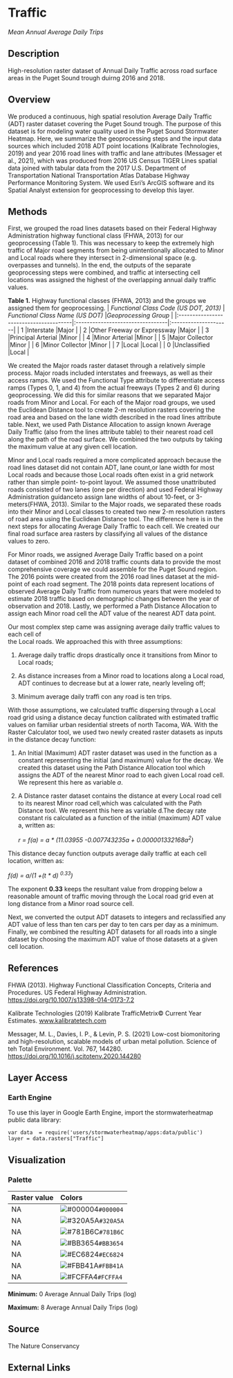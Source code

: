 Traffic
================

*Mean Annual Average Daily Trips*

## Description

High-resolution raster dataset of Annual Daily Traffic across road 
surface areas in the Puget Sound trough duirng 2016 and 2018.

## Overview
We produced a continuous, high spatial resolution Average Daily Traffic 
(ADT) raster dataset covering the Puget Sound trough. The purpose of this
dataset is for modeling water quality used in the Puget Sound Stormwater 
Heatmap. Here, we summarize the geoprocessing steps and the input data 
sources which included 2018 ADT point locations (Kalibrate Technologies,
2019) and year 2016 road lines with traffic and lane attributes (Messager 
et al., 2021), which was produced from 2016 US Census TIGER Lines spatial
data joined with tabular data from the 2017 U.S. Department of Transportation
National Transportation Atlas Database Highway Performance Monitoring System.
We used Esri’s ArcGIS software and its Spatial Analyst extension for
geoprocessing to develop this layer.

## Methods
First, we grouped the road lines datasets based on their Federal Highway
Administration highway functional class (FHWA, 2013) for our geoprocessing 
(Table 1). This was necessary to keep the extremely high traffic of Major
road segments from being unintentionally allocated to Minor and Local roads
where they intersect in 2-dimensional space (e.g. overpasses and tunnels). 
In the end, the outputs of the separate geoprocessing steps were combined,
and traffic at intersecting cell locations was assigned the highest of the 
overlapping annual daily traffic values. 

**Table 1.** Highway functional classes (FHWA, 2013) and the groups we assigned 
them for geoprocessing.
| *Functional Class Code (US DOT, 2013)* | *Functional Class Name (US DOT)* |*Geoprocessing Group* |
|:---------------------------------------|:---------------------------------|:---------------------|
| 1                                      |Interstate                        |Major                 |
| 2                                      |Other Freeway or Expressway       |Major                 |
| 3                                      |Principal Arterial                |Minor                 |
| 4                                      |Minor Arterial                    |Minor                 |
| 5                                      |Major Collector                   |Minor                 |
| 6                                      |Minor Collector                   |Minor                 |
| 7                                      |Local                             |Local                 |
| 0                                      |Unclassified                      |Local                 |

We created the Major roads raster dataset through a relatively simple process. 
Major roads included interstates and freeways, as well as their access ramps. We 
used the Functional Type attribute to differentiate access ramps (Types
0, 1, and 4) from the actual freeways (Types 2 and 6) during geoprocessing. We 
did this for similar reasons that we separated Major roads from Minor and Local. 
For each of the Major road groups, we used the Euclidean Distance tool to create
2-m resolution rasters covering the road area and based on the lane width described
in the road lines attribute table. Next, we used Path Distance Allocation to assign
known Average Daily Traffic (also from the lines attribute table) to their nearest
road cell along the path of the road surface. We combined the two outputs by taking 
the maximum value at any given cell location. 

Minor and Local roads required a more complicated approach because the road lines 
dataset did not contain ADT, lane count,or lane width for most Local roads and 
because those Local roads often exist in a grid network rather than simple point-
to-point layout. We assumed those unattributed roads consisted of two lanes (one 
per direction) and used Federal Highway Administration guidanceto assign lane widths
of about 10-feet, or 3-meters(FHWA, 2013). Similar to the Major roads, we separated
these roads into their Minor and Local classes to created two new 2-m resolution 
rasters of road area using the Euclidean Distance tool. The difference here is in
the next steps for allocating Average Daily Traffic to each cell. We created our
final road surface area rasters by classifying all values of the distance values
to zero.

For Minor roads, we assigned Average Daily Traffic based on a point dataset of 
combined 2016 and 2018 traffic counts data to provide the most comprehensive coverage 
we could assemble for the Puget Sound region. The 2016 points were created from the
2016 road lines dataset at the mid-point of each road segment. The 2018 points data
represent locations of observed Average Daily Traffic from numerous years that were
modeled to estimate 2018 traffic based on demographic changes between the year of 
observation and 2018. Lastly, we performed a Path Distance Allocation to assign each
Minor road cell the ADT value of the nearest ADT data point.

Our most complex step came was assigning average daily traffic values to each cell of  
the Local roads. We approached this with three assumptions: 

1.  Average daily traffic drops drastically once it transitions from Minor to Local roads;
    
2.  As distance increases from a Minor road to locations along a Local road, ADT continues to decrease but at a lower rate, nearly leveling off;
    
3.  Minimum average daily traffi con any road is ten trips. 
    
With those assumptions, we calculated traffic dispersing through a Local road grid using 
a distance decay function calibrated with estimated traffic values on familiar urban
residential streets of north Tacoma, WA. With the Raster Calculator tool, we used two 
newly created raster datasets as inputs in the distance decay function: 

1.  An Initial (Maximum) ADT raster dataset was used in the function as a constant representing the initial (and maximum) value for the decay. We created this dataset using the Path Distance Allocation tool which assigns the ADT of the nearest Minor road to each given Local road cell. We represent this here as variable *a*.
    
2.  A Distance raster dataset contains the distance at every Local road cell to its nearest Minor road cell,which was calculated with the Path Distance tool. We represent this here as variable d.The decay rate constant ris calculated as a function of the initial (maximum) ADT value a, written as:
    
     *r = f(a) = a * (11.03955 -0.007743235a + 0.000001332168a<sup>2</sup>)*

This distance decay function outputs average daily traffic at each cell location, 
written as: 

*f(d) = a/(1 +(t * d) <sup>0.33</sup>)*

The exponent **0.33** keeps the resultant value from dropping below a reasonable 
amount of traffic moving through the Local road grid even at long distance from 
a Minor road source cell. 

Next, we converted the output ADT datasets to integers and reclassified any ADT value
of less than ten cars per day to ten cars per day as a minimum. Finally, we combined
the resulting ADT datasets for all roads into a single dataset by choosing the maximum
ADT value of those datasets at a given cell location.

## References
FHWA (2013). Highway Functional Classification Concepts, Criteria and Procedures. US Federal Highway Administration. https://doi.org/10.1007/s13398-014-0173-7.2

Kalibrate Technologies (2019) Kalibrate TrafficMetrix© Current Year Estimates. www.kalibratetech.com 

Messager, M. L., Davies, I. P., & Levin, P. S. (2021) Low-cost biomonitoring and high-resolution, scalable models of urban metal pollution. Science of teh Total Environment. Vol. 767, 144280. https://doi.org/10.1016/j.scitotenv.2020.144280 

## Layer Access

### Earth Engine

To use this layer in Google Earth Engine, import the stormwaterheatmap
public data library:

    var data  = require('users/stormwaterheatmap/apps:data/public')
    layer = data.rasters["Traffic"]

## Visualization

### Palette

| Raster value | Colors                                                                    |
|:-------------|:--------------------------------------------------------------------------|
| NA           | ![\#000004](https://via.placeholder.com/15/000004/000000?text=+)`#000004` |
| NA           | ![\#320A5A](https://via.placeholder.com/15/320A5A/000000?text=+)`#320A5A` |
| NA           | ![\#781B6C](https://via.placeholder.com/15/781B6C/000000?text=+)`#781B6C` |
| NA           | ![\#BB3654](https://via.placeholder.com/15/BB3654/000000?text=+)`#BB3654` |
| NA           | ![\#EC6824](https://via.placeholder.com/15/EC6824/000000?text=+)`#EC6824` |
| NA           | ![\#FBB41A](https://via.placeholder.com/15/FBB41A/000000?text=+)`#FBB41A` |
| NA           | ![\#FCFFA4](https://via.placeholder.com/15/FCFFA4/000000?text=+)`#FCFFA4` |

**Minimum:** 0 Average Annual Daily Trips (log)

**Maximum:** 8 Average Annual Daily Trips (log)

## Source

The Nature Conservancy

## External Links
